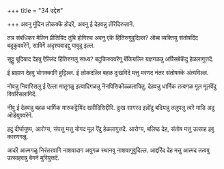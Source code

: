 +++
title = "34 उद्देश"

+++
अवनु मुंदिन लोकक्कॆ होदरॆ, अवनु ई देहवन्नु तॊरॆदिरुत्तानॆ.

तन्न संबंधिकर मेलिन प्रीतियिंद तुंबि होगिरुव अवनु एकॆ हिंतिरुगुवुदिल्ल? ऒब्ब व्यक्तियु संतोषदिंद बदुकुववरॆगॆ, साविगॆ अदृश्यवादद्दु यावुदू इल्ल.

सुट्टु बूदियाद देहवु ऎल्लिंद हिंतिरुगलु साध्य? बदुकिरुववरॆगू बॆंकियल्लि यज्ञगळन्नु अर्पिसबेकॆंदु हेळलागुत्तदॆ.

ई ब्राह्मण देहवु भोगक्कागि हुट्टिल्ल. ई लोकदल्लि बहळ दुःखविदॆ मत्तु मरणद नंतर संतोषक्कॆ अंत्यविल्ल.

नोवन्नु निवारिसलु ई ऎल्ला मातुगळु इत्यादिगळन्नु नॆनपिसिकॊळ्ळलायितु. देहवन्नु धार्मिक तत्वगळ मूल मूलवॆंदु विवरिसलागिदॆ.

नीवु ई देहवन्नु बहळ धार्मिक मारुकट्टॆयिंद खरीदिसिद्दीरि. दुःख सागरद इन्नॊंदु बदियन्नु तलुपलु त्वरॆ माडि अदु ऒडॆयुववरॆगॆ.

इदु दीर्घायुष्य, आरोग्य, संपत्तु मत्तु योगद मूल ऎंदु हेळलागुत्तदॆ. आरोग्य, बलिष्ठ देह, संतोष मत्तु उत्साह इवु कारणगळु.

आदरॆ आत्मगळु निरंतरवागि नाशवादाग अवुगळ स्थानवु नाशवागुवुदिल्ल. आद्दरिंद देह मत्तु आत्मद तत्ववु उत्साहवन्नु बेगनॆ मुरियुत्तदॆ.

